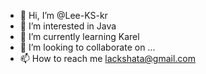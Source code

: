- 👋 Hi, I’m @Lee-KS-kr
- 👀 I’m interested in Java
- 🌱 I’m currently learning Karel
- 💞️ I’m looking to collaborate on ...
- 📫 How to reach me lackshata@gmail.com

<!---
Lee-KS-kr/Lee-KS-kr is a ✨ special ✨ repository because its `README.md` (this file) appears on your GitHub profile.
You can click the Preview link to take a look at your changes.
--->
